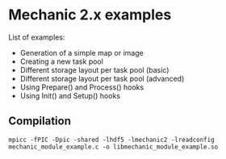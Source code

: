 Mechanic 2.x examples
=====================

List of examples:
- Generation of a simple map or image
- Creating a new task pool
- Different storage layout per task pool (basic)
- Different storage layout per task pool (advanced)
- Using Prepare() and Process() hooks
- Using Init() and Setup() hooks

Compilation
-----------

    mpicc -fPIC -Dpic -shared -lhdf5 -lmechanic2 -lreadconfig mechanic_module_example.c -o libmechanic_module_example.so
